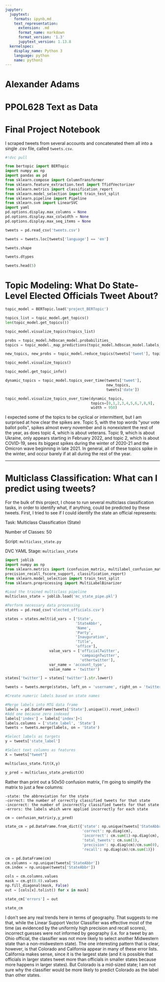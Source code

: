 ```yaml
---
jupyter:
  jupytext:
    formats: ipynb,md
    text_representation:
      extension: .md
      format_name: markdown
      format_version: '1.3'
      jupytext_version: 1.13.8
  kernelspec:
    display_name: Python 3
    language: python
    name: python3
---
```


# Alexander Adams

# PPOL628 Text as Data

# Final Project Notebook


I scraped tweets from several accounts and concatenated them all into a single .csv file, called `tweets.csv`.

```python
#!dvc pull
```

```python
from bertopic import BERTopic
import numpy as np
import pandas as pd
from sklearn.compose import ColumnTransformer
from sklearn.feature_extraction.text import TfidfVectorizer
from sklearn.metrics import classification_report
from sklearn.model_selection import train_test_split
from sklearn.pipeline import Pipeline
from sklearn.svm import LinearSVC
import yaml
pd.options.display.max_columns = None
pd.options.display.max_colwidth = None
pd.options.display.max_seq_items = None
```

```python
tweets = pd.read_csv('tweets.csv')
```

```python
tweets = tweets.loc[tweets['language'] == 'en']
```

```python
tweets.shape
```

```python
tweets.dtypes
```

```python
tweets.head(5)
```

# Topic Modeling: What Do State-Level Elected Officials Tweet About?

```python
topic_model = BERTopic.load('project_BERTopic')
```

```python
topics_list = topic_model.get_topics()
len(topic_model.get_topics())
```

```python
topic_model.visualize_topics(topics_list)
```

```python
probs = topic_model.hdbscan_model.probabilities_
topics = topic_model._map_predictions(topic_model.hdbscan_model.labels_)
```

```python
new_topics, new_probs = topic_model.reduce_topics(tweets['tweet'], topics, probs, nr_topics = 10)
```

```python
topic_model.visualize_topics()
```

```python
topic_model.get_topic_info()
```

```python
dynamic_topics = topic_model.topics_over_time(tweets['tweet'],
                                              new_topics, 
                                              tweets['date'])
```

```python
topic_model.visualize_topics_over_time(dynamic_topics,
                                       topics=[0,1,2,3,4,5,6,7,8,9],
                                       width = 950)
```

I expected some of the topics to be cyclical or intermittent, but I am surprised at how clear the spikes are. Topic 5, with the top words "your vote ballot polls", spikes almost every november and is nonexistent the rest of the year, as does topic 4, which is about veterans. Topic 9, which is about Ukraine, only appears starting in February 2022, and topic 2, which is about COVID-19, sees its biggest spikes during the winter of 2020-21 and the Omicron wave beginning in late 2021. In general, all of these topics spike in the winter, and occur barely if at all during the rest of the year.


___________

# Multiclass Classification: What can I predict using tweets?


For the bulk of this project, I chose to run several multiclass classification tasks, in order to identify what, if anything, could be predicted by these tweets. First, I tried to see if I could identify the state an official represents:

Task: Multiclass Classification (State)

Number of Classes: 50

Script: `multiclass_state.py`

DVC YAML Stage: `multiclass_state`

```python
import joblib
import numpy as np
from sklearn.metrics import (confusion_matrix, multilabel_confusion_matrix, 
precision_recall_fscore_support, classification_report)
from sklearn.model_selection import train_test_split
from sklearn.preprocessing import MultiLabelBinarizer
```

```python
#Load the trained multiclass pipeline
multiclass_state = joblib.load('mc_state_pipe.pkl')
```

```python
#Perform necessary data processing
states = pd.read_csv('elected_officials.csv')

states = states.melt(id_vars = ['State',
                                'StateAbbr',
                                'Name',
                                'Party',
                                'Inauguration',
                                'Title',
                                'office'],
                    value_vars = ['officialTwitter',
                                  'campaignTwitter',
                                  'othertwitter'],
                    var_name = 'account_type',
                    value_name = 'twitter')

states['twitter'] = states['twitter'].str.lower()

tweets = tweets.merge(states, left_on = 'username', right_on = 'twitter')

#Create numeric labels based on state names

#Merge labels into MTG data frame
labels = pd.DataFrame(tweets['State'].unique()).reset_index()
#Add one because zero indexed
labels['index'] = labels['index']+1
labels.columns = ['state_label', 'State']
tweets = tweets.merge(labels, on = 'State')
```

```python
#Select labels as targets
y = tweets['state_label']

#Select text columns as features
X = tweets["tweet"]
```

```python
multiclass_state.fit(X,y)
```

```python
y_pred = multiclass_state.predict(X)
```

Rather than print out a 50x50 confusion matrix, I'm going to simplify the matrix to just a few columns:

    -state: the abbreviation for the state
    -correct: the number of correctly classified tweets for that state
    -incorrect: the number of incorrectly classified tweets for that state
    -errors: the labels which were applied incorrectly for each state

```python
cm = confusion_matrix(y,y_pred)
```

```python
state_cm = pd.DataFrame.from_dict({'state': np.unique(tweets['StateAbbr']),
                                   'correct': np.diag(cm),
                                   'incorrect': cm.sum(1)-np.diag(cm),
                                   'total_tweets': cm.sum(1),
                                   'precision': np.diag(cm)/cm.sum(0),
                                   'recall': np.diag(cm)/cm.sum(1)})
```

```python
cm = pd.DataFrame(cm)
cm.columns = np.unique(tweets['StateAbbr'])
cm.index = np.unique(tweets['StateAbbr'])
```

```python
cols = cm.columns.values
mask = cm.gt(0.0).values
np.fill_diagonal(mask, False)
out = [cols[x].tolist() for x in mask]
```

```python
state_cm['errors'] = out
```

```python
state_cm
```

I don't see any real trends here in terms of geography. That suggests to me that, while the Linear Support Vector Classifier was effective most of the time (as evidenced by the uniformly high precision and recall scores), incorrect guesses were not informed by geography (i.e. for a tweet by an Ohio official, the classifier was not more likely to select another Midwestern state than a non-midwestern state). The one interesting pattern that is clear, however, is that Colorado and California appear in many of these error lists. California makes sense, since it is the largest state (and it is possible that officials in larger states tweet more than officials in smaller states because more happens in larger states). But Colorado is a mid-sized state; I am not sure why the classifier would be more likely to predict Colorado as the label than other states. 
